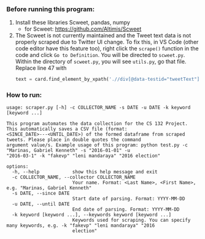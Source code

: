 ### Before running this program:

1. Install these libraries Scweet, pandas, numpy
    - for Scweet: https://github.com/Altimis/Scweet
2. The Scweet is not currently maintained and the Tweet text data is not
   properly scraped due to Twitter UI change. To fix this, in VS Code (other
   code editor have this feature too), right click the `scrape()` function
   in the code and click `Go to Definition`. You will be directed to `scweet.py`.
   Within the directory of `scweet.py`, you will see `utils.py`, go that file.
   Replace line 47 with
   ```python
   text = card.find_element_by_xpath('.//div[@data-testid="tweetText"]').text
   ```

### How to run:
```
usage: scraper.py [-h] -c COLLECTOR_NAME -s DATE -u DATE -k keyword [keyword ...]

This program automates the data collection for the CS 132 Project. This automatically saves a CSV file (format:
<SINCE_DATE>---<UNTIL_DATE>) of the formed dataframe from scraped tweets. Please place in double quotes the command
argument value/s. Example usage of this program: python test.py -c "Marinas, Gabriel Kenneth" -s "2016-01-01" -u
"2016-03-1" -k "fakevp" "leni mandaraya" "2016 election"

options:
  -h, --help            show this help message and exit
  -c COLLECTOR_NAME, --collector COLLECTOR_NAME
                        Your name. Format: <Last Name>, <First Name>, e.g. "Marinas, Gabriel Kenneth"
  -s DATE, --since DATE
                        Start date of parsing. Format: YYYY-MM-DD
  -u DATE, --until DATE
                        End date of parsing. Format: YYYY-MM-DD
  -k keyword [keyword ...], --keywords keyword [keyword ...]
                        Keywords used for scraping. You can specify many keywords, e.g. -k "fakevp" "leni mandaraya" "2016
                        election"
```